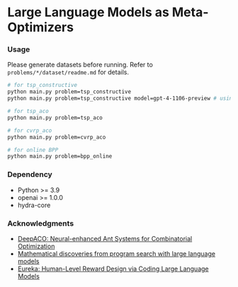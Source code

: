 # Large Language Models as Meta-Optimizers


### Usage

Please generate datasets before running. Refer to `problems/*/dataset/readme.md` for details.


```bash
# for tsp_constructive
python main.py problem=tsp_constructive
python main.py problem=tsp_constructive model=gpt-4-1106-preview # using GPT-4 Turbo

# for tsp_aco
python main.py problem=tsp_aco

# for cvrp_aco
python main.py problem=cvrp_aco

# for online BPP
python main.py problem=bpp_online
```


### Dependency

- Python >= 3.9
- openai >= 1.0.0
- hydra-core

### Acknowledgments
- [DeepACO: Neural-enhanced Ant Systems for Combinatorial Optimization](https://github.com/henry-yeh/DeepACO)
- [Mathematical discoveries from program search with large language models](https://github.com/google-deepmind/funsearch)
- [Eureka: Human-Level Reward Design via Coding Large Language Models](https://github.com/eureka-research/Eureka)